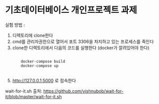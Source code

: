 # 기초데이터베이스 개인프로젝트 과제


실험 방법 :
1. 디렉토리에 clone한다
2. cmd를 관리자권한으로 열어서 포트 3306을 차지하고 있는 프로세스를 죽인다
3. clone한 디렉토리에서 다음의 코드를 실행한다 (docker가 깔려있어야 한다)
<pre>
<code>
       docker-compose build
       docker-compose up
</code>
</pre>
5. http://127.0.0.1:5000 로 접속한다

wait-for-it.sh 출처:
https://github.com/vishnubob/wait-for-it/blob/master/wait-for-it.sh
